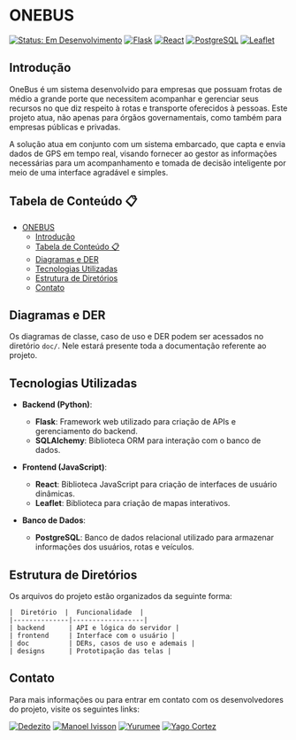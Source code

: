 # ONEBUS

[![Status: Em Desenvolvimento](https://img.shields.io/badge/Status-Em_Desenvolvimento-yellow.svg)](https://github.com/dedezito/OneBus)
[![Flask](https://img.shields.io/badge/-Flask-000000?logo=flask&logoColor=white&style=flat-square)](https://flask.palletsprojects.com/)
[![React](https://img.shields.io/badge/-React-61DAFB?logo=react&logoColor=white&style=flat-square)](https://reactjs.org/)
[![PostgreSQL](https://img.shields.io/badge/-PostgreSQL-336791?logo=postgresql&logoColor=white&style=flat-square)](https://www.postgresql.org/)
[![Leaflet](https://img.shields.io/badge/-Leaflet-199900?logo=leaflet&logoColor=white&style=flat-square)](https://leafletjs.com/)

## Introdução

OneBus é um sistema desenvolvido para empresas que possuam frotas de médio a grande porte que necessitem acompanhar e gerenciar seus recursos no que diz respeito à rotas e transporte oferecidos à pessoas. Este projeto atua, não apenas para órgãos governamentais, como também para empresas públicas e privadas.

A solução atua em conjunto com um sistema embarcado, que capta e envia dados de GPS em tempo real, visando fornecer ao gestor as informações necessárias para um acompanhamento e tomada de decisão inteligente por meio de uma interface agradável e simples.

## Tabela de Conteúdo 📋

- [ONEBUS](#onebus)
  - [Introdução](#introdução)
  - [Tabela de Conteúdo 📋](#tabela-de-conteúdo-)
  - [Diagramas e DER](#diagramas-e-der)
  - [Tecnologias Utilizadas](#tecnologias-utilizadas)
  - [Estrutura de Diretórios](#estrutura-de-diretórios)
  - [Contato](#contato)

## Diagramas e DER
Os diagramas de classe, caso de uso e DER podem ser acessados no diretório `doc/`. Nele estará presente toda a documentação referente ao projeto.

## Tecnologias Utilizadas

- **Backend (Python)**:
  - **Flask**: Framework web utilizado para criação de APIs e gerenciamento do backend.
  - **SQLAlchemy**: Biblioteca ORM para interação com o banco de dados.

- **Frontend (JavaScript)**:
  - **React**: Biblioteca JavaScript para criação de interfaces de usuário dinâmicas.
  - **Leaflet**: Biblioteca para criação de mapas interativos.

- **Banco de Dados**:
  - **PostgreSQL**: Banco de dados relacional utilizado para armazenar informações dos usuários, rotas e veículos.

## Estrutura de Diretórios

Os arquivos do projeto estão organizados da seguinte forma:

    |  Diretório  |  Funcionalidade  |
    |--------------|------------------|
    | backend      | API e lógica do servidor |
    | frontend     | Interface com o usuário |
    | doc          | DERs, casos de uso e ademais |
    | designs      | Prototipação das telas |

<!-- - **backend**:
  - `app.py`: Arquivo principal para iniciar o servidor Flask.
  - `models.py`: Definições dos modelos de dados.
  - `routes.py`: Rotas da aplicação.

- **frontend**:
  - `src/`: Contém os componentes React, estilos e utilitários.
  - `public/`: Arquivos públicos como ícones e imagens. -->


## Contato

Para mais informações ou para entrar em contato com os desenvolvedores do projeto, visite os seguintes links:

[![Dedezito](https://img.shields.io/badge/GitHub-Dedezito-black?style=flat-square&logo=github)](https://github.com/dedezito)
[![Manoel Ivisson](https://img.shields.io/badge/GitHub-Manoel_Ivisson-black?style=flat-square&logo=github)](https://github.com/ManoelIvisson)
[![Yurumee](https://img.shields.io/badge/GitHub-Yurumee-black?style=flat-square&logo=github)](https://github.com/Yurumee)
[![Yago Cortez](https://img.shields.io/badge/GitHub-Yago_Cortez-black?style=flat-square&logo=github)](https://github.com/Yagowc1)

